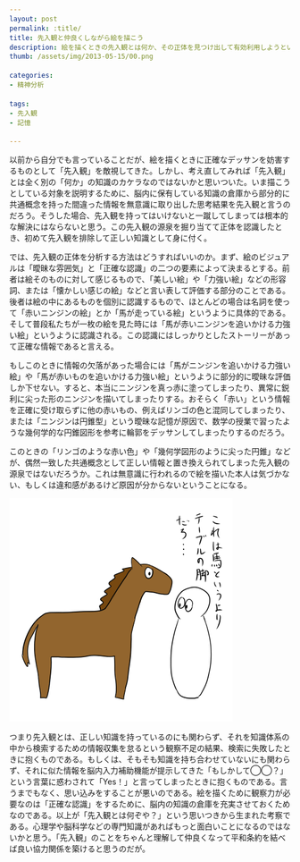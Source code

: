 ```yaml
---
layout: post
permalink: :title/
title: 先入観と仲良くしながら絵を描こう
description: 絵を描くときの先入観とは何か、その正体を見つけ出して有効利用しようという試み。
thumb: /assets/img/2013-05-15/00.png

categories:
- 精神分析

tags:
- 先入観
- 記憶

---
```


以前から自分でも言っていることだが、絵を描くときに正確なデッサンを妨害するものとして「先入観」を敵視してきた。しかし、考え直してみれば「先入観」とは全く別の「何か」の知識のカケラなのではないかと思いついた。いま描こうとしている対象を説明するために、脳内に保有している知識の倉庫から部分的に共通概念を持った間違った情報を無意識に取り出した思考結果を先入観と言うのだろう。そうした場合、先入観を持ってはいけないと一蹴してしまっては根本的な解決にはならないと思う。この先入観の源泉を掘り当てて正体を認識したとき、初めて先入観を排除して正しい知識として身に付く。

では、先入観の正体を分析する方法はどうすればいいのか。まず、絵のビジュアルは「曖昧な雰囲気」と「正確な認識」の二つの要素によって決まるとする。前者は絵そのものに対して感じるもので、「美しい絵」や「力強い絵」などの形容詞、または「懐かしい感じの絵」などと言い表して評価する部分のことである。後者は絵の中にあるものを個別に認識するもので、ほとんどの場合は名詞を使って「赤いニンジンの絵」とか「馬が走っている絵」というように具体的である。そして普段私たちが一枚の絵を見た時には「馬が赤いニンジンを追いかける力強い絵」というように認識される。この認識にはしっかりとしたストーリーがあって正確な情報であると言える。

もしこのときに情報の欠落があった場合には「馬がニンジンを追いかける力強い絵」や「馬が赤いものを追いかける力強い絵」というように部分的に曖昧な評価しか下せない。すると、本当にニンジンを真っ赤に塗ってしまったり、異常に鋭利に尖った形のニンジンを描いてしまったりする。おそらく「赤い」という情報を正確に受け取らずに他の赤いもの、例えばリンゴの色と混同してしまったり、または「ニンジンは円錐型」という曖昧な記憶が原因で、数学の授業で習ったような幾何学的な円錐図形を参考に輪郭をデッサンしてしまったりするのだろう。

このときの「リンゴのような赤い色」や「幾何学図形のように尖った円錐」などが、偶然一致した共通概念として正しい情報と置き換えられてしまった先入観の源泉ではないだろうか。これは無意識に行われるので絵を描いた本人は気づかない、もしくは違和感があるけど原因が分からないということになる。

![先入観で描いた馬の脚](/assets/img/2013-05-15/01.png)

つまり先入観とは、正しい知識を持っているのにも関わらず、それを知識体系の中から検索するための情報収集を怠るという観察不足の結果、検索に失敗したときに抱くものである。もしくは、そもそも知識を持ち合わせていないにも関わらず、それに似た情報を脳内入力補助機能が提示してきた「もしかして◯◯？」という言葉に惑わされて「Yes！」と言ってしまったときに抱くものである。言うまでもなく、思い込みをすることが悪いのである。絵を描くために観察力が必要なのは「正確な認識」をするために、脳内の知識の倉庫を充実させておくためなのである。以上が「先入観とは何ぞや？」という思いつきから生まれた考察である。心理学や脳科学などの専門知識があればもっと面白いことになるのではないかと思う。「先入観」のことをちゃんと理解して仲良くなって平和条約を結べば良い協力関係を築けると思うのだが。
